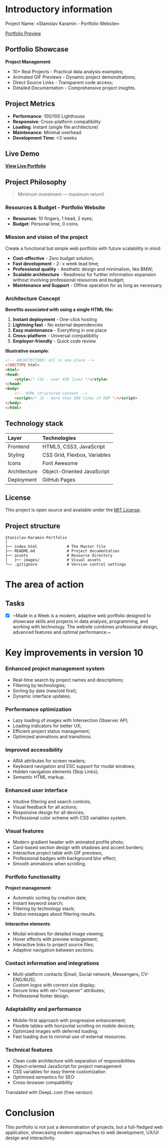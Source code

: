 # Introductory information

Project Name: «Stanislav Karamin - Portfolio Website»

[Portfolio Preview](https://raw.githubusercontent.com/KSP-Hub/assets/https/github.dev/karamin-stanislav/karamin-stanislav/image/screencapture-ksp-hub-github-io-Stanislav-Karamin-Portfolio%20Website-2025-10-30-15_04_13.png)

## Portfolio Showcase
**Project Management**
* 10+ Real Projects - Practical data analysis examples;
* Animated GIF Previews - Dynamic project demonstrations;
* Direct Source Links - Transparent code access;
* Detailed Documentation - Comprehensive project insights.

## Project Metrics
- **Performance**: 100/100 Lighthouse
- **Responsive**: Cross-platform compatibility  
- **Loading**: Instant (single file architecture)
- **Maintenance**: Minimal overhead
- **Development Time**: <2 weeks

## Live Demo
**[View Live Portfolio](https://ksp-hub.github.io/Stanislav-Karamin-Portfolio)**

## Project Philosophy

> Minimum investment — maximum return!

### Resources & Budget - Portfolio Website
- **Resources**: 10 fingers, 1 head, 2 eyes;
- **Budget**: Personal time, 0 coins.

### Mission and vision of the project
Create a functional but simple web portfolio with future scalability in mind:
- **Cost-effective** - Zero budget solution;
- **Fast development** - 2- x week lead time;
- **Professional quality** - Aesthetic design and minimalism, like BMW;
- **Scalable architecture** - Readiness for further information expansion without involving professional resources and budget;
- **Maintenance and Support** - Offline operation for as long as necessary.

### Architecture Concept
**Benefits associated with using a single HTML file:**
1. **Instant deployment** - One-click hosting
2. **Lightning fast** - No external dependencies  
3. **Easy maintenance** - Everything in one place
4. **Cross-platform** - Universal compatibility
5. **Employer-friendly** - Quick code review

**Illustrative example**:
```html
<!-- ARCHITECTURE: all in one place -->
<!DOCTYPE html>
<html>
<head>
    <style>/* CSS - over 450 lines */</style>
</head>
<body>
    <!-- HTML structured content -->
    <script>/* JS - more than 200 lines of OOP */</script>
</body>
</html>
```

## Technology stack
|Layer |Technologies|
|:-----|:-----------|
|Frontend|HTML5, CSS3, JavaScript|
|Styling|CSS Grid, Flexbox, Variables|
|Icons|Font Awesome|
|Architecture|Object-Oriented JavaScript|
|Deployment|GitHub Pages|

## License
This project is open source and available under the [MIT License](https://choosealicense.com/licenses/mit/).

## Project structure
```text
Stanislav-Karamin-Portfolio  
│  
├── index.html             # The Master file
├── README.md              # Project documentation 
├── assets                 # Resource directory
│   ├── images/            # Visual assets  
└── .gitignore             # Version control settings
```

# The area of action

## Tasks
- [x] ~Made in a Week is a modern, adaptive web portfolio designed to showcase skills and projects in data analysis, programming, and working with technology. The website combines professional design, advanced features and optimal performance.~

# Key improvements in version 10

### Enhanced project management system
* Real-time search by project names and descriptions;
* Filtering by technologies;
* Sorting by date (new/old first);
* Dynamic interface updates;

### Performance optimization
* Lazy loading of images with Intersection Observer API;
* Loading indicators for better UX;
* Efficient project status management;
* Optimized animations and transitions.

### Improved accessibility
* ARIA attributes for screen readers;
* Keyboard navigation and ESC support for modal windows;
* Hidden navigation elements (Skip Links);
* Semantic HTML markup.

### Enhanced user interface
* Intuitive filtering and search controls;
* Visual feedback for all actions;
* Responsive design for all devices;
* Professional color scheme with CSS variables system.

### Visual features
* Modern gradient header with animated profile photo;
* Card-based section design with shadows and accent borders;
* Interactive project table with GIF previews;
* Professional badges with background blur effect;
* Smooth animations when scrolling.

### Portfolio functionality
**Project management**:
* Automatic sorting by creation date;
* Instant keyword search;
* Filtering by technology stack;
* Status messages about filtering results.

**Interactive elements**:
* Modal windows for detailed image viewing;
* Hover effects with preview enlargement;
* Interactive links to project source files;
* Adaptive navigation between sections.

### Contact information and integrations
* Multi-platform contacts (Email, Social network, Messengers, CV-ENG/RUS);
* Custom logos with correct size display;
* Secure links with rel="noopener" attributes;
* Professional footer design.

### Adaptability and performance
* Mobile-first approach with progressive enhancement;
* Flexible tables with horizontal scrolling on mobile devices;
* Optimized images with deferred loading;
* Fast loading due to minimal use of external resources.

### Technical features
* Clean code architecture with separation of responsibilities
* Object-oriented JavaScript for project management
* CSS variables for easy theme customization
* Optimized semantics for SEO
* Cross-browser compatibility

Translated with DeepL.com (free version)

# Conclusion
This portfolio is not just a demonstration of projects, but a full-fledged web application, showcasing modern approaches to web development, UX/UI design and interactivity.
